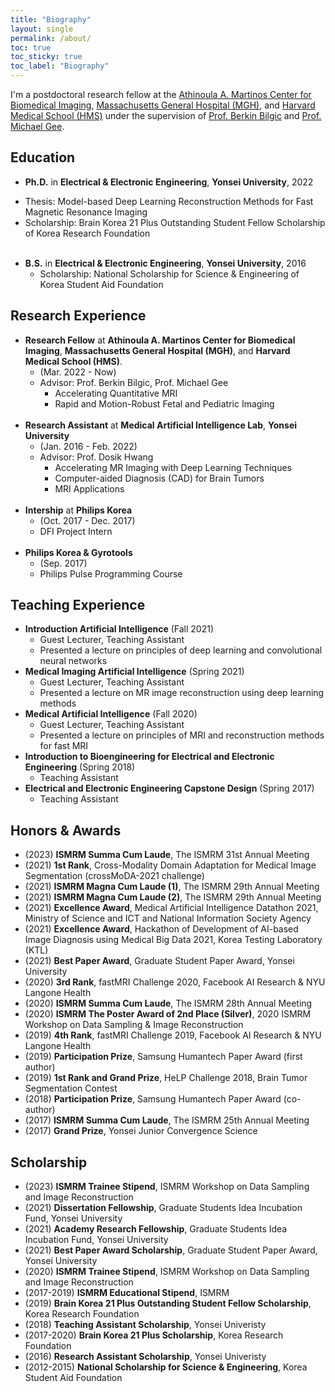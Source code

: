 ```yaml
---
title: "Biography"
layout: single
permalink: /about/
toc: true
toc_sticky: true
toc_label: "Biography"
---
```


I'm a postdoctoral research fellow at the [Athinoula A. Martinos Center for Biomedical Imaging](https://www.martinos.org/), [Massachusetts General Hospital (MGH)](https://www.massgeneral.org/), and [Harvard Medical School (HMS)](https://hms.harvard.edu/) under the supervision of [Prof. Berkin Bilgic](https://martinos.org/~berkin/) and [Prof. Michael Gee](https://www.massgeneral.org/doctors/17954/michael-gee).

## Education
* **Ph.D.** in **Electrical & Electronic Engineering**, **Yonsei University**, 2022
- Thesis: Model-based Deep Learning Reconstruction Methods for Fast Magnetic Resonance Imaging
- Scholarship: Brain Korea 21 Plus Outstanding Student Fellow Scholarship of Korea Research Foundation
<br/><br/>
* **B.S.** in **Electrical & Electronic Engineering**, **Yonsei University**, 2016
    * Scholarship: National Scholarship for Science & Engineering of Korea Student Aid Foundation

## Research Experience
* **Research Fellow** at **Athinoula A. Martinos Center for Biomedical Imaging**, **Massachusetts General Hospital (MGH)**, and **Harvard Medical School (HMS)**.
    * (Mar. 2022 - Now)
    * Advisor: Prof. Berkin Bilgic, Prof. Michael Gee
        * Accelerating Quantitative MRI
        * Rapid and Motion-Robust Fetal and Pediatric Imaging
<br/><br/>
* **Research Assistant** at **Medical Artificial Intelligence Lab**, **Yonsei University**
    * (Jan. 2016 - Feb. 2022)
    * Advisor: Prof. Dosik Hwang
        * Accelerating MR Imaging with Deep Learning Techniques
        * Computer-aided Diagnosis (CAD) for Brain Tumors
        * MRI Applications
<br/><br/>
* **Intership** at **Philips Korea**
    * (Oct. 2017 - Dec. 2017)
    * DFI Project Intern
<br/><br/>
* **Philips Korea & Gyrotools**
    * (Sep. 2017)
    * Philips Pulse Programming Course

## Teaching Experience
* **Introduction Artificial Intelligence** (Fall 2021)
    * Guest Lecturer, Teaching Assistant
    * Presented a lecture on principles of deep learning and convolutional neural networks
* **Medical Imaging Artificial Intelligence** (Spring 2021)
    * Guest Lecturer, Teaching Assistant
    * Presented a lecture on MR image reconstruction using deep learning methods
* **Medical Artificial Intelligence** (Fall 2020)
    * Guest Lecturer, Teaching Assistant
    * Presented a lecture on principles of MRI and reconstruction methods for fast MRI
* **Introduction to Bioengineering for Electrical and Electronic Engineering** (Spring 2018)
    * Teaching Assistant
* **Electrical and Electronic Engineering Capstone Design** (Spring 2017)
    * Teaching Assistant

## Honors & Awards
* (2023) **ISMRM Summa Cum Laude**, The ISMRM 31st Annual Meeting
* (2021) **1st Rank**, Cross-Modality Domain Adaptation for Medical Image Segmentation (crossMoDA-2021 challenge)
* (2021) **ISMRM Magna Cum Laude (1)**, The ISMRM 29th Annual Meeting
* (2021) **ISMRM Magna Cum Laude (2)**, The ISMRM 29th Annual Meeting
* (2021) **Excellence Award**, Medical Artificial Intelligence Datathon 2021, Ministry of Science and ICT and National Information Society Agency
* (2021) **Excellence Award**, Hackathon of Development of AI-based Image Diagnosis using Medical Big Data 2021, Korea Testing Laboratory (KTL)
* (2021) **Best Paper Award**, Graduate Student Paper Award, Yonsei University
* (2020) **3rd Rank**, fastMRI Challenge 2020, Facebook AI Research & NYU Langone Health
* (2020) **ISMRM Summa Cum Laude**, The ISMRM 28th Annual Meeting
* (2020) **ISMRM The Poster Award of 2nd Place (Silver)**, 2020 ISMRM Workshop on Data Sampling & Image Reconstruction
* (2019) **4th Rank**, fastMRI Challenge 2019, Facebook AI Research & NYU Langone Health
* (2019) **Participation Prize**, Samsung Humantech Paper Award (first author)
* (2019) **1st Rank and Grand Prize**, HeLP Challenge 2018, Brain Tumor Segmentation Contest
* (2018) **Participation Prize**, Samsung Humantech Paper Award (co-author)
* (2017) **ISMRM Summa Cum Laude**, The ISMRM 25th Annual Meeting
* (2017) **Grand Prize**, Yonsei Junior Convergence Science

## Scholarship
* (2023) **ISMRM Trainee Stipend**, ISMRM Workshop on Data Sampling and Image Reconstruction
* (2021) **Dissertation Fellowship**, Graduate Students Idea Incubation Fund, Yonsei University
* (2021) **Academy Research Fellowship**, Graduate Students Idea Incubation Fund, Yonsei University
* (2021) **Best Paper Award Scholarship**, Graduate Student Paper Award, Yonsei University
* (2020) **ISMRM Trainee Stipend**, ISMRM Workshop on Data Sampling and Image Reconstruction
* (2017-2019) **ISMRM Educational Stipend**, ISMRM
* (2019) **Brain Korea 21 Plus Outstanding Student Fellow Scholarship**, Korea Research Foundation
* (2018) **Teaching Assistant Scholarship**, Yonsei Univeristy
* (2017-2020) **Brain Korea 21 Plus Scholarship**, Korea Research Foundation
* (2016) **Research Assistant Scholarship**, Yonsei Univeristy
* (2012-2015) **National Scholarship for Science & Engineering**, Korea Student Aid Foundation
